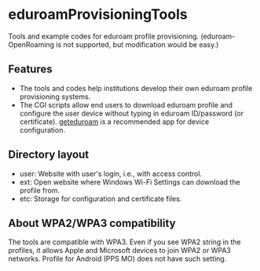 # eduroamProvisioningTools
Tools and example codes for eduroam profile provisioning. (eduroam-OpenRoaming is not supported, but modification would be easy.)

## Features
- The tools and codes help institutions develop their own eduroam profile provisioning systems.
- The CGI scripts allow end users to download eduroam profile and configure the user device without typing in eduroam ID/password (or certificate). [geteduroam](https://www.geteduroam.app/) is a recommended app for device configuration.

## Directory layout
- user: Website with user's login, i.e., with access control.
- ext: Open website where Windows Wi-Fi Settings can download the profile from.
- etc: Storage for configuration and certificate files.

## About WPA2/WPA3 compatibility
The tools are compatible with WPA3. Even if you see WPA2 string in the profiles, it allows Apple and Microsoft devices to join WPA2 or WPA3 networks. Profile for Android (PPS MO) does not have such setting.
